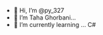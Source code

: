 - 👋 Hi, I’m @py_327
- 👀 I’m Taha Ghorbani...
- 🌱 I’m currently learning ...
C#
<!---
Taha-python/Taha-python is a ✨ special ✨ repository because its `README.md` (this file) appears on your GitHub profile.
You can click the Preview link to take a look at your changes.
--->
